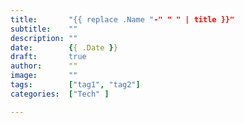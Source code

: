 ```yaml
---
title:       "{{ replace .Name "-" " " | title }}"
subtitle:    ""
description: ""
date:        {{ .Date }}
draft:       true
author:      ""
image:       ""
tags:        ["tag1", "tag2"]
categories:  ["Tech" ]

---
```

